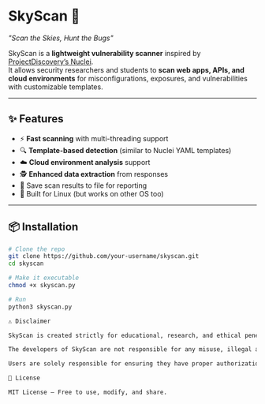 # SkyScan 🚀  
*"Scan the Skies, Hunt the Bugs"*  

SkyScan is a **lightweight vulnerability scanner** inspired by [ProjectDiscovery’s Nuclei](https://github.com/projectdiscovery/nuclei).  
It allows security researchers and students to **scan web apps, APIs, and cloud environments** for misconfigurations, exposures, and vulnerabilities with customizable templates.  

---

## ✨ Features
- ⚡ **Fast scanning** with multi-threading support  
- 🔍 **Template-based detection** (similar to Nuclei YAML templates)  
- ☁️ **Cloud environment analysis** support  
- 🕵️ **Enhanced data extraction** from responses  
- 📂 Save scan results to file for reporting  
- 🐧 Built for Linux (but works on other OS too)  

---

## 📦 Installation  

```bash
# Clone the repo
git clone https://github.com/your-username/skyscan.git
cd skyscan

# Make it executable
chmod +x skyscan.py

# Run
python3 skyscan.py

⚠️ Disclaimer

SkyScan is created strictly for educational, research, and ethical penetration testing purposes only.

The developers of SkyScan are not responsible for any misuse, illegal activity, or damage caused by this tool.

Users are solely responsible for ensuring they have proper authorization before running any scans.

📜 License

MIT License – Free to use, modify, and share.
